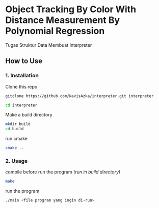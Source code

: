 # Object Tracking By Color With Distance Measurement By Polynomial Regression

Tugas Struktur Data Membuat Interpreter

## How to Use
### 1. Installation
Clone this repo
```bash
gitclone https://github.com/NavisAzka/interpreter.git interpreter

cd interpreter
```

Make a build directory
```bash
mkdir build
cd build
```

run cmake
```bash
cmake ..
```

### 2. Usage
compile before run the program
*(run in build directory)*
```bash
make
```
run the program
```bash
./main <file program yang ingin di-run>
```

